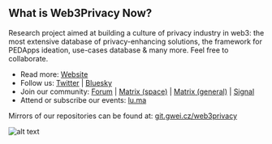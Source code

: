 ## What is Web3Privacy Now?

Research project aimed at building a culture of privacy industry in web3: the most extensive database of privacy-enhancing solutions, the framework for PEDApps ideation, use-cases database & many more. Feel free to collaborate.

- Read more: [Website](http://web3privacy.info/)
- Follow us: [Twitter](http://twitter.com/web3privacy) | [Bluesky](https://staging.bsky.app/profile/web3privacy.info)
- Join our community: [Forum](https://forum.web3privacy.info/) | [Matrix (space)](https://matrix.to/#/#web3privacy:gwei.cz) | [Matrix (general)](https://matrix.to/#/#web3privacy:matrix.org) | [Signal](https://chat.web3privacy.info/)
- Attend or subscribe our events: [lu.ma](https://lu.ma/web3privacy)

Mirrors of our repositories can be found at: [git.gwei.cz/web3privacy](https://git.gwei.cz/web3privacy)

![alt text](https://github.com/web3privacy/web3privacy/blob/main/static-assets/Web3privacy%20now%20community.png?raw=true)
